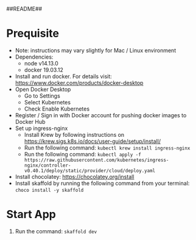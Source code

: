 ##README##

# Prequisite

- Note: instructions may vary slightly for Mac / Linux environment
- Dependencies:
  - node v14.13.0
  - docker 19.03.12
- Install and run docker. For details visit: https://www.docker.com/products/docker-desktop
- Open Docker Desktop
  - Go to Settings
  - Select Kubernetes
  - Check Enable Kubernetes
- Register / Sign in with Docker account for pushing docker images to Docker Hub
- Set up ingress-nginx
  - Install Krew by following instructions on https://krew.sigs.k8s.io/docs/user-guide/setup/install/
  - Run the following command:
    `kubectl krew install ingress-nginx`
  - Run the following command:
    `kubectl apply -f https://raw.githubusercontent.com/kubernetes/ingress-nginx/controller-v0.40.1/deploy/static/provider/cloud/deploy.yaml`
- Install chocolatey: https://chocolatey.org/install
- Install skaffold by running the following command from your terminal:
  `choco install -y skaffold`

# Start App

1. Run the command: `skaffold dev`
